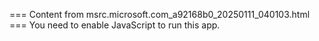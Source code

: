 === Content from msrc.microsoft.com_a92168b0_20250111_040103.html ===
You need to enable JavaScript to run this app.
